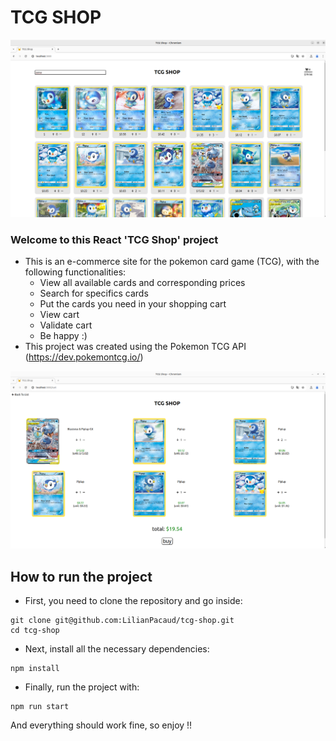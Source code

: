 # TCG SHOP
![Card List](public/cardList.png)

### Welcome to this React 'TCG Shop' project
- This is an e-commerce site for the pokemon card game (TCG), with the following functionalities:
  - View all available cards and corresponding prices
  - Search for specifics cards
  - Put the cards you need in your shopping cart
  - View cart
  - Validate cart
  - Be happy :)
- This project was created using the Pokemon TCG API (https://dev.pokemontcg.io/)

![Cart](public/cart.png)

## How to run the project

- First, you need to clone the repository and go inside:
```
git clone git@github.com:LilianPacaud/tcg-shop.git
cd tcg-shop
```
- Next, install all the necessary dependencies:
```
npm install
```
- Finally, run the project with:
```
npm run start
```
And everything should work fine, so enjoy !!